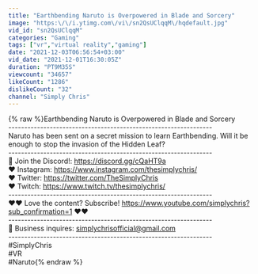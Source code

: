 ```yaml
---
title: "Earthbending Naruto is Overpowered in Blade and Sorcery"
image: "https:\/\/i.ytimg.com\/vi\/sn2QsUClqqM\/hqdefault.jpg"
vid_id: "sn2QsUClqqM"
categories: "Gaming"
tags: ["vr","virtual reality","gaming"]
date: "2021-12-03T06:56:54+03:00"
vid_date: "2021-12-01T16:30:05Z"
duration: "PT9M35S"
viewcount: "34657"
likeCount: "1286"
dislikeCount: "32"
channel: "Simply Chris"
---
```

{% raw %}Earthbending Naruto is Overpowered in Blade and Sorcery<br />----------------------------------------------------------------<br />Naruto has been sent on a secret mission to learn Earthbending. Will it be enough to stop the invasion of the Hidden Leaf?<br />----------------------------------------------------------------<br />📧 Join the Discord!: <a rel="nofollow" target="blank" href="https://discord.gg/cQaHT9a">https://discord.gg/cQaHT9a</a> <br />❤   Instagram: <a rel="nofollow" target="blank" href="https://www.instagram.com/thesimplychris/">https://www.instagram.com/thesimplychris/</a>  <br />❤  Twitter: <a rel="nofollow" target="blank" href="https://twitter.com/TheSimplyChris">https://twitter.com/TheSimplyChris</a> <br />❤  Twitch: <a rel="nofollow" target="blank" href="https://www.twitch.tv/thesimplychris/">https://www.twitch.tv/thesimplychris/</a><br />----------------------------------------------------------------<br />❤❤ Love the content? Subscribe! <a rel="nofollow" target="blank" href="https://www.youtube.com/simplychris?sub_confirmation=1">https://www.youtube.com/simplychris?sub_confirmation=1</a> ❤❤<br />----------------------------------------------------------------<br />📧  Business inquires: simplychrisofficial@gmail.com<br />----------------------------------------------------------------<br />#SimplyChris<br />#VR<br />#Naruto{% endraw %}
